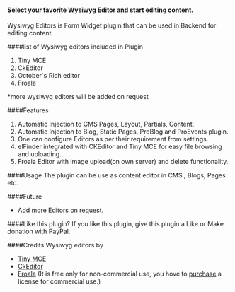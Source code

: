 #### Select your favorite Wysiwyg Editor and start editing content.
Wysiwyg Editors is Form Widget plugin that can be used in Backend for editing content.



####list of Wysiwyg editors included in Plugin
1. Tiny MCE
2. CkEditor
3. October`s Rich editor
4. Froala

*more wysiwyg editors will be added on request

####Features
1. Automatic Injection to CMS Pages, Layout, Partials, Content.
2. Automatic Injection to Blog, Static Pages, ProBlog and ProEvents plugin.
3. One can configure Editors as per their requirement from settings.
4. elFinder integrated with CKEditor and Tiny MCE for easy file browsing and uploading.
5. Froala Editor with image upload(on own server) and delete functionality.


####Usage
The plugin can be use as content editor in CMS , Blogs, Pages etc.

####Future
* Add more Editors on request.

####Like this plugin?
If you like this plugin, give this plugin a Like or Make donation with PayPal.


####Credits
Wysiwyg editors by
* [Tiny MCE](http://www.tinymce.com/)
* [CkEditor](http://ckeditor.com/)
* [Froala](http://editor.froala.com/) (It is free only for non-commercial use, you hove to [purchase](http://editor.froala.com/pricing)  a license for commercial use.)